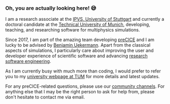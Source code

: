 ### Oh, you are actually looking here! 😅

I am a research associate at the [IPVS, University of Stuttgart](https://www.ipvs.uni-stuttgart.de/institute/team/Chourdakis/) and currently a doctoral candidate at the [Technical University of Munich](https://www.cs.cit.tum.de/en/sccs/people/gerasimos-chourdakis/), developing, teaching, and researching software for multiphysics simulations.

Since 2017, I am part of the amazing team developing [preCICE](https://github.com/precice/) and I am lucky to be advised by [Benjamin Uekermann](https://github.com/uekerman). Apart from the classical aspects of simulations, I particularly care about improving the user and developer experience of scientific software and advancing [research software engineering](https://de-rse.org/en/).

As I am currently busy with much more than coding, I would prefer to refer you to my [university webpage at TUM](https://www.cs.cit.tum.de/en/sccs/people/gerasimos-chourdakis/) for more details and latest updates.

For any preCICE-related questions, please use our [community channels](https://precice.org/community-channels.html). For anything else that I may be the right person to ask for help from, please don't hesitate to contact me via email.
